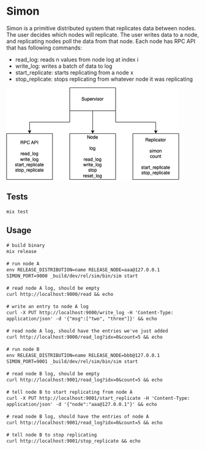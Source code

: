 # Simon

Simon is a primitive distributed system that replicates data between nodes. The user decides which nodes will replicate. The user writes data to a node, and replicating nodes poll the data from that node. Each node has RPC API that has following commands:

- read_log: reads n values from node log at index i
- write_log: writes a batch of data to log
- start_replicate: starts replicating from a node x
- stop_replicate: stops replicating from whatever node it was replicating

![diagram](./simon.drawio.png)

## Tests

```
mix test
```

## Usage

```
# build binary
mix release

# run node A 
env RELEASE_DISTRIBUTION=name RELEASE_NODE=aaa@127.0.0.1 SIMON_PORT=9000 _build/dev/rel/sim/bin/sim start

# read node A log, should be empty
curl http://localhost:9000/read && echo

# write an entry to node A log
curl -X PUT http://localhost:9000/write_log -H 'Content-Type: application/json' -d '{"msg":["two", "three"]}' && echo

# read node A log, should have the entries we've just added
curl http://localhost:9000/read_log?idx=0&count=5 && echo

# run node B
env RELEASE_DISTRIBUTION=name RELEASE_NODE=bbb@127.0.0.1 SIMON_PORT=9001 _build/dev/rel/sim/bin/sim start

# read node B log, should be empty
curl http://localhost:9001/read_log?idx=0&count=5 && echo

# tell node B to start replicating from node A
curl -X PUT http://localhost:9001/start_replicate -H 'Content-Type: application/json' -d '{"node":"aaa@127.0.0.1"}' && echo

# read node B log, should have the entries of node A
curl http://localhost:9001/read_log?idx=0&count=5 && echo

# tell node B to stop replicating
curl http://localhost:9001/stop_replicate && echo
``````
